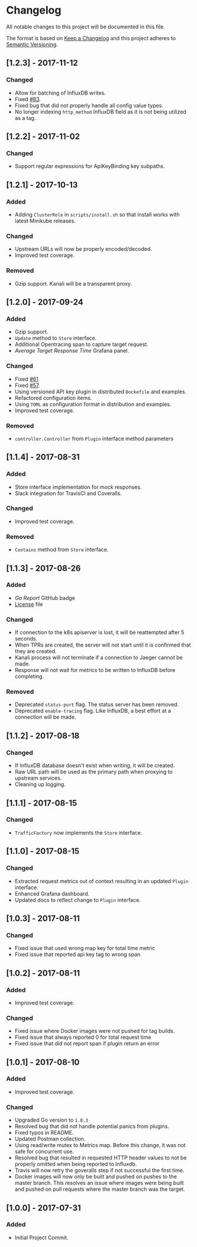 # Changelog
All notable changes to this project will be documented in this file.

The format is based on [Keep a Changelog](http://keepachangelog.com/en/1.0.0/)
and this project adheres to [Semantic Versioning](http://semver.org/spec/v2.0.0.html).

## [1.2.3] - 2017-11-12
### Changed
- Allow for batching of InfluxDB writes.
- Fixed [#83](https://github.com/northwesternmutual/kanali/issues/83).
- Fixed bug that did not properly handle all config value types.
- No longer indexing `http_method` InfluxDB field as it is not being utilized as a tag.

## [1.2.2] - 2017-11-02
### Changed
- Support regular expressions for ApiKeyBinding key subpaths.

## [1.2.1] - 2017-10-13
### Added
- Adding `ClusterRole` in `scripts/install.sh` so that install works with latest Minikube releases.
### Changed
- Upstream URLs will now be properly encoded/decoded.
- Improved test coverage.
### Removed
- Gzip support. Kanali will be a transparent proxy.

## [1.2.0] - 2017-09-24
### Added
- Gzip support.
- `Update` method to `Store` interface.
- Additional Opentracing span to capture target request.
- _Average Target Response Time_ Grafana panel.
### Changed
- Fixed [#61](https://github.com/northwesternmutual/kanali/issues/61)
- Fixed [#57](https://github.com/northwesternmutual/kanali/issues/57).
- Using versioned API key plugin in distributed `Dockefile` and examples.
- Refactored configuration items.
- Using `TOML` as configuration format in distribution and examples.
- Improved test coverage.
### Removed
- `controller.Controller` from `Plugin` interface method parameters

## [1.1.4] - 2017-08-31
### Added
- Store interface implementation for mock responses.
- Slack integration for TravisCI and Coveralls.
### Changed
- Improved test coverage.
### Removed
- `Contains` method from `Store` interface.

## [1.1.3] - 2017-08-26
### Added
- *Go Report* GitHub badge
- [License](./LICENSE) file
### Changed
- If connection to the k8s apiserver is lost, it will be reattempted after 5 seconds.
- When TPRs are created, the server will not start until it is confirmed that they are created.
- Kanali process will not terminate if a connection to Jaeger cannot be made.
- Response will not wait for metrics to be written to InfluxDB before completing.
### Removed
- Deprecated `status-port` flag. The status server has been removed.
- Deprecated `enable-tracing` flag. Like InfluxDB, a best effort at a connection will be made.

## [1.1.2] - 2017-08-18
### Changed
- If InfluxDB database doesn't exist when writing, it will be created.
- Raw URL path will be used as the primary path when proxying to upstream services.
- Cleaning up logging.

## [1.1.1] - 2017-08-15
### Changed
- `TrafficFactory` now implements the `Store` interface.

## [1.1.0] - 2017-08-15
### Changed
- Extracted request metrics out of context resulting in an updated `Plugin` interface.
- Enhanced Grafana dashboard.
- Updated docs to reflect change to `Plugin` interface.

## [1.0.3] - 2017-08-11
### Changed
- Fixed issue that used wrong map key for total time metric
- Fixed issue that reported api key tag to wrong span

## [1.0.2] - 2017-08-11
### Added
- Improved test coverage.
### Changed
- Fixed issue where Docker images were not pushed for tag builds.
- Fixed issue that always reported 0 for total request time
- Fixed issue that did not report span if plugin return an error

## [1.0.1] - 2017-08-10
### Added
- Improved test coverage.
### Changed
- Upgraded Go version to `1.8.3`
- Resolved bug that did not handle potential panics from plugins.
- Fixed typos in README.
- Updated Postman collection.
- Using read/write mutex to Metrics map. Before this change, it was not safe for concurrent use.
- Resolved bug that resulted in requested HTTP header values to not be properly omitted when being reported to Influxdb.
- Travis will now retry the goveralls step if not successful the first time.
- Docker images will now only be built and pushed on pushes to the master branch. This resolves an issue where images were being built and pushed on pull requests where the master branch was the target.

## [1.0.0] - 2017-07-31
### Added
- Initial Project Commit.